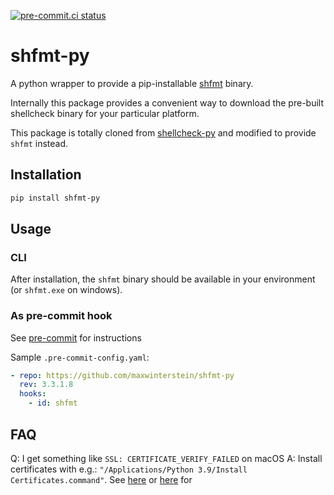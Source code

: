 [![pre-commit.ci status](https://results.pre-commit.ci/badge/github/MaxWinterstein/shfmt-py/master.svg)](https://results.pre-commit.ci/latest/github/MaxWinterstein/shfmt-py/master)

# shfmt-py

A python wrapper to provide a pip-installable [shfmt] binary.

Internally this package provides a convenient way to download the pre-built
shellcheck binary for your particular platform.

This package is totally cloned from [shellcheck-py] and modified to provide `shfmt` instead.

## Installation

```bash
pip install shfmt-py
```

## Usage

### CLI

After installation, the `shfmt` binary should be available in your
environment (or `shfmt.exe` on windows).

### As pre-commit hook

See [pre-commit] for instructions

Sample `.pre-commit-config.yaml`:

```yaml
- repo: https://github.com/maxwinterstein/shfmt-py
  rev: 3.3.1.8
  hooks:
    - id: shfmt
```

## FAQ

Q: I get something like `SSL: CERTIFICATE_VERIFY_FAILED` on macOS
A: Install certificates with e.g.: `"/Applications/Python 3.9/Install Certificates.command"`. See [here][here1] or [here][here2] for

[shfmt]: https://github.com/mvdan/sh
[pre-commit]: https://pre-commit.com
[shellcheck-py]: https://github.com/shellcheck-py/shellcheck-py
[here1]: https://github.com/albertogeniola/MerossIot/issues/62#issuecomment-535769621
[here2]: https://stackoverflow.com/questions/27835619/urllib-and-ssl-certificate-verify-failed-error
